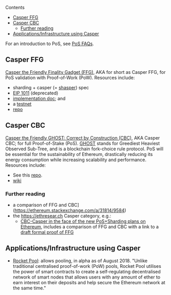 <!-- START doctoc generated TOC please keep comment here to allow auto update -->
<!-- DON'T EDIT THIS SECTION, INSTEAD RE-RUN doctoc TO UPDATE -->
Contents

- [Casper FFG](#casper-ffg)
- [Casper CBC](#casper-cbc)
  - [Further reading](#further-reading)
- [Applications/Infrastructure using Casper](#applicationsinfrastructure-using-casper)

<!-- END doctoc generated TOC please keep comment here to allow auto update -->

For an introduction to PoS, see [PoS FAQs](https://github.com/ethereum/wiki/wiki/Proof-of-Stake-FAQs).

## Casper FFG

[Casper the Friendly Finality Gadget (FFG)](https://github.com/ethereum/research/tree/master/papers/casper-basics), AKA for short as Casper FFG, for PoS validation with Proof-of-Work (PoW). Resources include:
* sharding + casper (= [shasper](https://notes.ethereum.org/SCIg8AH5SA-O4C1G1LYZHQ)) spec
* [EIP 1011](https://eips.ethereum.org/EIPS/eip-1011) (deprecated)
* [implementation doc](https://github.com/ethereum/casper/blob/master/IMPLEMENTATION.md); and 
* a [testnet](https://hackmd.io/s/Hk6UiFU7z)
* [repo](https://github.com/ethereum/casper)

## Casper CBC

[Casper the Friendly GHOST: Correct by Construction (CBC)](https://github.com/ethereum/research/blob/master/papers/CasperTFG/CasperTFG.pdf), AKA Casper CBC; for full Proof-of-Stake (PoS). [GHOST](https://eprint.iacr.org/2013/881) stands for Greediest Heaviest Observed Sub-Tree, and is a blockchain fork-choice rule protocol. PoS will be essential for the sustainability of Ethereum, drastically reducing its energy consumption while increasing scalability and performance. Resources include:
* See this [repo](https://github.com/ethereum/cbc-casper).
* [wiki](https://github.com/ethereum/cbc-casper/wiki)

### Further reading
 - a comparison of FFG and CBC](https://ethereum.stackexchange.com/a/31814/9584)
 - the https://ethresear.ch Casper category, e.g.:
    - [CBC-Casper in the face of the new PoS+Sharding plans on Ethereum](https://ethresear.ch/t/cbc-casper-in-the-face-of-the-new-pos-sharding-plans-on-ethereum/2444/7), includes a comparison of FFG and CBC with a link to a [draft formal proof of FFG](https://ethresear.ch/t/epoch-less-casper-ffg-liveness-safety-argument/2702)

## Applications/Infrastructure using Casper
- [Rocket Pool](https://github.com/rocket-pool/rocketpool): allows pooling, in alpha as of August 2018. "Unlike traditional centralised proof-of-work (PoW) pools, Rocket Pool utilises the power of smart contracts to create a self-regulating decentralised network of smart nodes that allows users with any amount of ether to earn interest on their deposits and help secure the Ethereum network at the same time."
